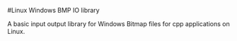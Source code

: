 #Linux Windows BMP IO library

A basic input output library for Windows Bitmap files for cpp applications on Linux.
